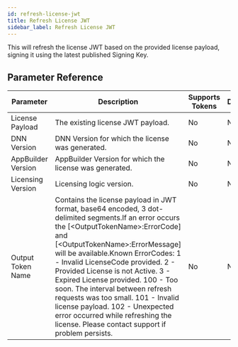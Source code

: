 ```yaml
---
id: refresh-license-jwt
title: Refresh License JWT
sidebar_label: Refresh License JWT
---
```



This will refresh the license JWT based on the provided license payload, signing it using the latest published Signing Key.

## Parameter Reference
| Parameter | Description | Supports Tokens | Default |
| -- | -- | -- | -- |
| License Payload | The existing license JWT payload. | No | None |
| DNN Version | DNN Version for which the license was generated. | No | None |
| AppBuilder Version | AppBuilder Version for which the license was generated. | No | None |
| Licensing Version | Licensing logic version. | No | None |
| Output Token Name | Contains the license payload in JWT format, base64 encoded, 3 dot-delimited segments.If an error occurs the [&lt;OutputTokenName&gt;:ErrorCode] and [&lt;OutputTokenName&gt;:ErrorMessage] will be available.Known ErrorCodes: 1 - Invalid LicenseCode provided. 2 - Provided License is not Active. 3 - Expired License provided. 100 - Too soon. The interval between refresh requests was too small. 101 - Invalid license payload. 102 - Unexpected error occurred while refreshing the license. Please contact support if problem persists. | No | None |
